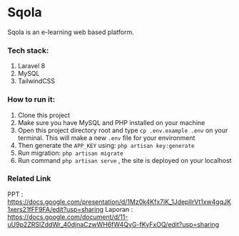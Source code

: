 # Sqola

Sqola is an e-learning web based platform. 

### Tech stack:
1. Laravel 8
2. MySQL
3. TailwindCSS

### How to run it:
1. Clone this project
2. Make sure you have MySQL and PHP installed on your machine
3. Open this project directory root and type `cp .env.example .env` on your terminal. This will make a new `.env` file for your environment
4. Then generate the `APP_KEY` using: `php artisan key:generate`
5. Run migration: `php artisan migrate`
6. Run command `php artisan serve` , the site is deployed on your localhost


### Related Link
PPT     : https://docs.google.com/presentation/d/1Mz0k4Kfx7iK_1JdeplIrVt1xw4gqJK1xers21fFF9FA/edit?usp=sharing
Laporan : https://docs.google.com/document/d/11-uU9p2ZRSlZddWr_40djnaCzwWH6fW4QvG-fKyFxOQ/edit?usp=sharing
